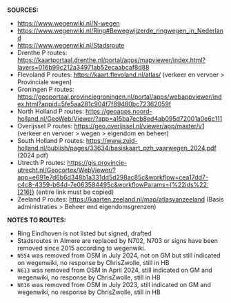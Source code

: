 ﻿**SOURCES:**
- https://www.wegenwiki.nl/N-wegen
- https://www.wegenwiki.nl/Ring#Bewegwijzerde_ringwegen_in_Nederland
- https://www.wegenwiki.nl/Stadsroute
- Drenthe P routes: https://kaartportaal.drenthe.nl/portal/apps/mapviewer/index.html?layers=016b99c212a34971ab52ecaabcaf8d88
- Flevoland P routes: https://kaart.flevoland.nl/atlas/ (verkeer en vervoer > Provinciale wegen)
- Groningen P routes: https://geoportaal.provinciegroningen.nl/portal/apps/webappviewer/index.html?appid=5fe5aa281c904f7f89480bc72362059f
- North Holland P routes: https://geoapps.noord-holland.nl/GeoWeb/Viewer/?app=a15ba7ecb8ed4ab095d72001a0e6c111
- Overijssel P routes: https://geo.overijssel.nl/viewer/app/master/v1 (verkeer en vervoer > wegen > eigendom en beheer)
- South Holland P routes: https://www.zuid-holland.nl/publish/pages/33634/basiskaart_pzh_vaarwegen_2024.pdf (2024 pdf)
- Utrecth P routes: https://gis.provincie-utrecht.nl/Geocortex/WebViewer/?app=e691e7d6b6d348b1a331dd5d298ac85c&workflow=cea17dd7-c4c8-4359-b64d-7e063584495c&workflowParams={%22ids%22:[216]} (entire link must be copied)
- Zeeland P routes: https://kaarten.zeeland.nl/map/atlasvanzeeland (Basis administraties > Beheer end eigendomsgrenzen)


**NOTES TO ROUTES:**
- Ring Eindhoven is not listed but signed, drafted
- Stadsroutes in Almere are replaced by N702, N703 or signs have been removed since 2015 according to wegenwiki.
- `N554` was removed from OSM in July  2024, not on GM but still indicated on wegenwiki, no response by ChrisZwolle, still in HB
- `N613` was removed from OSM in April 2024, still indicated on GM and wegenwiki, no response by ChrisZwolle, still in HB
- `N616` was removed from OSM in July  2023, still indicated on GM and wegenwiki, no response by ChrisZwolle, still in HB
